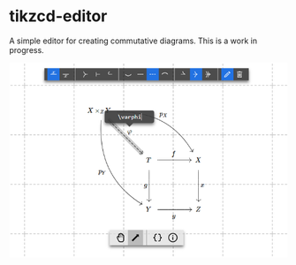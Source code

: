 # tikzcd-editor

A simple editor for creating commutative diagrams. This is a work in progress.

![Screenshot](./screenshot.png)

